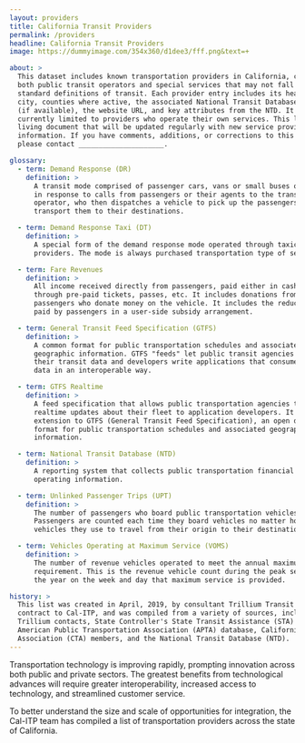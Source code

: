 ```yaml
---
layout: providers
title: California Transit Providers
permalink: /providers
headline: California Transit Providers
image: https://dummyimage.com/354x360/d1dee3/fff.png&text=+

about: >
  This dataset includes known transportation providers in California, covering
  both public transit operators and special services that may not fall within
  standard definitions of transit. Each provider entry includes its headquarters
  city, counties where active, the associated National Transit Database ID
  (if available), the website URL, and key attributes from the NTD. It's
  currently limited to providers who operate their own services. This list is a
  living document that will be updated regularly with new service provider
  information. If you have comments, additions, or corrections to this dataset,
  please contact _____________________.

glossary:
  - term: Demand Response (DR)
    definition: >
      A transit mode comprised of passenger cars, vans or small buses operating
      in response to calls from passengers or their agents to the transit
      operator, who then dispatches a vehicle to pick up the passengers and
      transport them to their destinations.

  - term: Demand Response Taxi (DT)
    definition: >
      A special form of the demand response mode operated through taxicab
      providers. The mode is always purchased transportation type of service.

  - term: Fare Revenues
    definition: >
      All income received directly from passengers, paid either in cash or
      through pre-paid tickets, passes, etc. It includes donations from those
      passengers who donate money on the vehicle. It includes the reduced fares
      paid by passengers in a user-side subsidy arrangement.

  - term: General Transit Feed Specification (GTFS)
    definition: >
      A common format for public transportation schedules and associated
      geographic information. GTFS "feeds" let public transit agencies publish
      their transit data and developers write applications that consume that
      data in an interoperable way.

  - term: GTFS Realtime
    definition: >
      A feed specification that allows public transportation agencies to provide
      realtime updates about their fleet to application developers. It is an
      extension to GTFS (General Transit Feed Specification), an open data
      format for public transportation schedules and associated geographic
      information.

  - term: National Transit Database (NTD)
    definition: >
      A reporting system that collects public transportation financial and
      operating information.

  - term: Unlinked Passenger Trips (UPT)
    definition: >
      The number of passengers who board public transportation vehicles.
      Passengers are counted each time they board vehicles no matter how many
      vehicles they use to travel from their origin to their destination.

  - term: Vehicles Operating at Maximum Service (VOMS)
    definition: >
      The number of revenue vehicles operated to meet the annual maximum service
      requirement. This is the revenue vehicle count during the peak season of
      the year on the week and day that maximum service is provided.

history: >
  This list was created in April, 2019, by consultant Trillium Transit under
  contract to Cal-ITP, and was compiled from a variety of sources, including
  Trillium contacts, State Controller's State Transit Assistance (STA) summary,
  American Public Transportation Association (APTA) database, California Transit
  Association (CTA) members, and the National Transit Database (NTD).
---
```

Transportation technology is improving rapidly, prompting innovation across both public and private sectors. The greatest benefits from technological advances will require greater interoperability, increased access to technology, and streamlined customer service.

To better understand the size and scale of opportunities for integration, the Cal-ITP team has compiled a list of transportation providers across the state of California.
